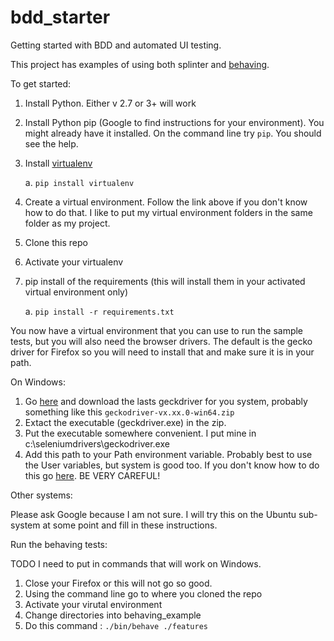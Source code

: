 # bdd_starter
Getting started with BDD and automated UI testing.

This project has examples of using both splinter and [behaving](https://github.com/ggozad/behaving). 

To get started:

1. Install Python. Either v 2.7 or 3+ will work
2. Install Python pip (Google to find instructions for your environment). You might already have it installed. On the command line try ```pip```. You should see the help.
3. Install [virtualenv](http://python-guide-pt-br.readthedocs.io/en/latest/dev/virtualenvs/)
  
    a. ```pip install virtualenv```
4. Create a virtual environment. Follow the link above if you don't know how to do that. I like to put my virtual environment folders in the same folder as my project.
5. Clone this repo
6. Activate your virtualenv
8. pip install of the requirements (this will install them in your activated virtual environment only)

    a. ```pip install -r requirements.txt```

You now have a virtual environment that you can use to run the sample tests, but you will also need the browser drivers. The default is the gecko driver for Firefox so you will need to install that and make sure it is in your path. 

On Windows:

1. Go [here](https://github.com/mozilla/geckodriver/releases) and download the lasts geckdriver for you system, probably something like this ``geckodriver-vx.xx.0-win64.zip``
2. Extact the executable (geckdriver.exe) in the zip.
3. Put the executable somewhere convenient. I put mine in c:\seleniumdrivers\geckodriver.exe
4. Add this path to your Path environment variable. Probably best to use the User variables, but system is good too. If you don't know how to do this go [here](http://windowsitpro.com/systems-management/how-can-i-add-new-folder-my-system-path). BE VERY CAREFUL!

Other systems:

Please ask Google because I am not sure. I will try this on the Ubuntu sub-system at some point and fill in these instructions.

Run the behaving tests:

TODO I need to put in commands that will work on Windows.

1. Close your Firefox or this will not go so good.
2. Using the command line go to where you cloned the repo
3. Activate your virutal environment
4. Change directories into behaving_example
5. Do this command : ```./bin/behave ./features```

